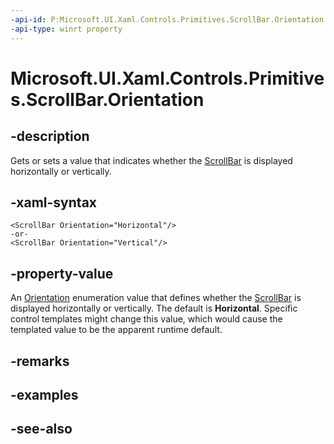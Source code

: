 ```yaml
---
-api-id: P:Microsoft.UI.Xaml.Controls.Primitives.ScrollBar.Orientation
-api-type: winrt property
---
```


<!-- Property syntax
public Windows.UI.Xaml.Controls.Orientation Orientation { get;  set; }
-->

# Microsoft.UI.Xaml.Controls.Primitives.ScrollBar.Orientation

## -description
Gets or sets a value that indicates whether the [ScrollBar](scrollbar.md) is displayed horizontally or vertically.

## -xaml-syntax
```xaml
<ScrollBar Orientation="Horizontal"/>
-or-
<ScrollBar Orientation="Vertical"/>
```


## -property-value
An [Orientation](../microsoft.ui.xaml.controls/orientation.md) enumeration value that defines whether the [ScrollBar](scrollbar.md) is displayed horizontally or vertically. The default is **Horizontal**. Specific control templates might change this value, which would cause the templated value to be the apparent runtime default.

## -remarks

## -examples

## -see-also
